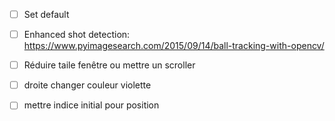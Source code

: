 - [ ] Set default
- [ ] Enhanced shot detection: https://www.pyimagesearch.com/2015/09/14/ball-tracking-with-opencv/

- [ ] Réduire taile fenêtre ou mettre un scroller
- [ ] droite changer couleur violette
- [ ] mettre indice initial pour position